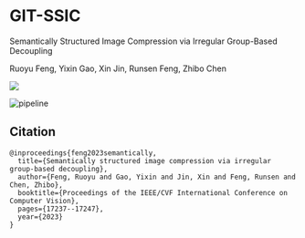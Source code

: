 # GIT-SSIC
Semantically Structured Image Compression via Irregular Group-Based Decoupling

Ruoyu Feng, Yixin Gao, Xin Jin, Runsen Feng, Zhibo Chen

<a href='https://arxiv.org/abs/2305.02586'><img src='https://img.shields.io/badge/Paper-Arxiv-red'></a>

![pipeline](content/intro.png)
 
## Citation
```
@inproceedings{feng2023semantically,
  title={Semantically structured image compression via irregular group-based decoupling},
  author={Feng, Ruoyu and Gao, Yixin and Jin, Xin and Feng, Runsen and Chen, Zhibo},
  booktitle={Proceedings of the IEEE/CVF International Conference on Computer Vision},
  pages={17237--17247},
  year={2023}
}
```

